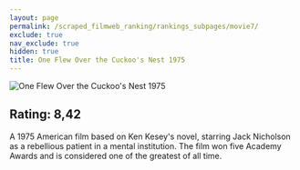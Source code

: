 ```yaml
---
layout: page
permalink: /scraped_filmweb_ranking/rankings_subpages/movie7/
exclude: true
nav_exclude: true
hidden: true
title: One Flew Over the Cuckoo's Nest 1975
---
```


![One Flew Over the Cuckoo's Nest 1975](https://fwcdn.pl/fpo/10/19/1019/6974780_1.7.webp)
    
## Rating: 8,42


A 1975 American film based on Ken Kesey's novel, starring Jack Nicholson as a rebellious patient in a mental institution. The film won five Academy Awards and is considered one of the greatest of all time.